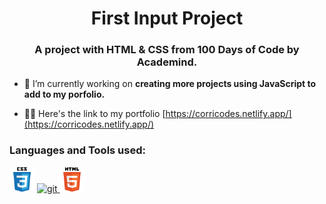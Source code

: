 <h1 align="center">First Input Project</h1>
<h3 align="center">A project with HTML & CSS from 100 Days of Code by Academind.</h3>

- 🔭 I’m currently working on **creating more projects using JavaScript to add to my porfolio.**

- 👨‍💻 Here's the link to my portfolio [https://corricodes.netlify.app/](https://corricodes.netlify.app/)

<h3 align="left">Languages and Tools used:</h3>
<p align="left"> <img src="https://raw.githubusercontent.com/devicons/devicon/master/icons/css3/css3-original-wordmark.svg" alt="css3" width="40" height="40"/> </a> <a href="https://git-scm.com/" target="_blank" rel="noreferrer"> <img src="https://www.vectorlogo.zone/logos/git-scm/git-scm-icon.svg" alt="git" width="40" height="40"/> </a> <a href="https://www.w3.org/html/" target="_blank" rel="noreferrer"> <img src="https://raw.githubusercontent.com/devicons/devicon/master/icons/html5/html5-original-wordmark.svg" alt="html5" width="40" height="40"/> </a> </p>
